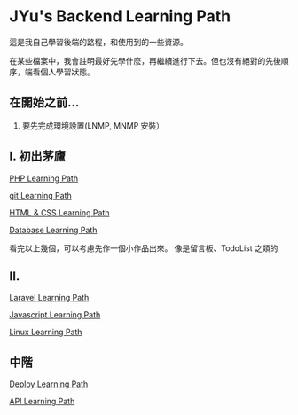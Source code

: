 # JYu's Backend Learning Path

這是我自己學習後端的路程，和使用到的一些資源。

在某些檔案中，我會註明最好先學什麼，再繼續進行下去。但也沒有絕對的先後順序，端看個人學習狀態。

## 在開始之前...
1. 要先完成環境設置(LNMP, MNMP 安裝）

## I. 初出茅廬

[PHP Learning Path]()

[git Learning Path]()

[HTML & CSS Learning Path]()

[Database Learning Path]()

看完以上幾個，可以考慮先作一個小作品出來。
像是留言板、TodoList 之類的

## II. 

[Laravel Learning Path]()

[Javascript Learning Path]()

[Linux Learning Path]()

## 中階

[Deploy Learning Path]()

[API Learning Path]()

